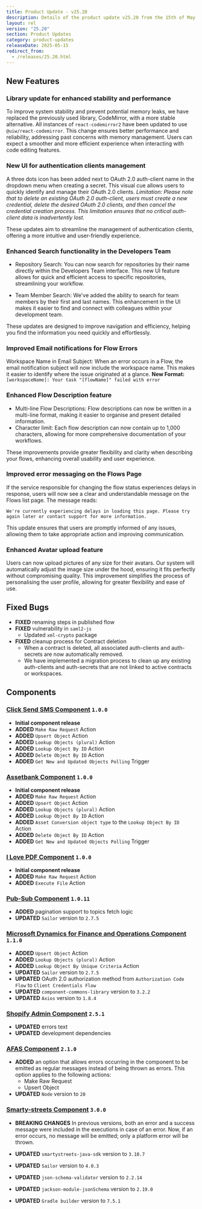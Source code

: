 ```yaml
---
title: Product Update - v25.20
description: Details of the product update v25.20 from the 15th of May 2025.
layout: rel
version: "25.20"
section: Product Updates
category: product-updates
releaseDate: 2025-05-15
redirect_from:
  - /releases/25.20.html
---
```


## New Features
### Library update for enhanced stability and performance
To improve system stability and prevent potential memory leaks, we have replaced the previously used library, CodeMirror, with a more stable alternative. 
All instances of `react-codemirror2` have been updated to use `@uiw/react-codemirror`. This change ensures better performance and reliability, addressing past concerns with memory management. 
Users can expect a smoother and more efficient experience when interacting with code editing features.

### New UI for authentication clients management
A three dots icon has been added next to OAuth 2.0 auth-client name in the dropdown menu when creating a secret. This visual cue allows users to quickly identify and manage their OAuth 2.0 clients.
_Limitation: Please note that to delete an existing OAuth 2.0 auth-client, users must create a new credential, delete the desired OAuth 2.0 clients, and then cancel the credential creation process. This limitation ensures that no critical auth-client data is inadvertently lost._

These updates aim to streamline the management of authentication clients, offering a more intuitive and user-friendly experience.

### Enhanced Search functionality in the Developers Team
* Repository Search: You can now search for repositories by their name directly within the Developers Team interface. This new UI feature allows for quick and efficient access to specific repositories, streamlining your workflow.

* Team Member Search: We've added the ability to search for team members by their first and last names. This enhancement in the UI makes it easier to find and connect with colleagues within your development team.

These updates are designed to improve navigation and efficiency, helping you find the information you need quickly and effortlessly.

### Improved Email notifications for Flow Errors
Workspace Name in Email Subject: When an error occurs in a Flow, the email notification subject will now include the workspace name. This makes it easier to identify where the issue originated at a glance.
**New Format:** `[workspaceName]: Your task "[flowName]" failed with error`

### Enhanced Flow Description feature
* Multi-line Flow Descriptions: Flow descriptions can now be written in a multi-line format, making it easier to organise and present detailed information.
* Character limit: Each flow description can now contain up to 1,000 characters, allowing for more comprehensive documentation of your workflows.

These improvements provide greater flexibility and clarity when describing your flows, enhancing overall usability and user experience.

### Improved error messaging on the Flows Page
If the service responsible for changing the flow status experiences delays in response, users will now see a clear and understandable message on the Flows list page. The message reads:

`We're currently experiencing delays in loading this page. Please try again later or contact support for more information.`

This update ensures that users are promptly informed of any issues, allowing them to take appropriate action and improving communication.

### Enhanced Avatar upload feature
Users can now upload pictures of any size for their avatars. Our system will automatically adjust the image size under the hood, ensuring it fits perfectly without compromising quality.
This improvement simplifies the process of personalising the user profile, allowing for greater flexibility and ease of use.

## Fixed Bugs
*   **FIXED** renaming steps in published flow
*   **FIXED** vulnerability in `saml2-js`
    * Updated `xml-crypto` package
*   **FIXED** cleanup process for Contract deletion
    * When a contract is deleted, all associated auth-clients and auth-secrets are now automatically removed.
    * We have implemented a migration process to clean up any existing auth-clients and auth-secrets that are not linked to active contracts or workspaces.

## Components
### [Click Send SMS Component](/components/click-send-sms/) `1.0.0`
*   **Initial component release**
*   **ADDED** `Make Raw Request` Action
*   **ADDED** `Upsert Object` Action
*   **ADDED** `Lookup Objects (plural)` Action
*   **ADDED** `Lookup Object By ID` Action
*   **ADDED** `Delete Object By ID` Action
*   **ADDED** `Get New and Updated Objects Polling` Trigger

### [Assetbank Component](/components/assetbank/) `1.0.0`
*   **Initial component release**
*   **ADDED** `Make Raw Request` Action
*   **ADDED** `Upsert Object` Action
*   **ADDED** `Lookup Objects (plural)` Action
*   **ADDED** `Lookup Object By ID` Action
*   **ADDED** `Asset Conversion object type` to the `Lookup Object By ID` Action
*   **ADDED** `Delete Object By ID` Action
*   **ADDED** `Get New and Updated Objects Polling` Trigger

### [I Love PDF Component](/components/i-love-pdf/) `1.0.0`
*   **Initial component release**
*   **ADDED** `Make Raw Request` Action
*   **ADDED** `Execute File` Action


### [Pub-Sub Component](/components/pub-sub/) `1.0.11`
*   **ADDED** pagination support to topics fetch logic
*   **UPDATED** `Sailor` version to `2.7.5`

### [Microsoft Dynamics for Finance and Operations Component](/components/ms-dynamics-for-finance-operations/) `1.1.0`
*   **ADDED** `Upsert Object` Action
*   **ADDED** `Lookup Objects (plural)` Action
*   **ADDED** `Lookup Object By Unique Criteria` Action
*   **UPDATED** `Sailor` version to `2.7.5`
*   **UPDATED** OAuth 2.0 authorization method from `Authorization Code Flow` to `Client Credentials Flow`
*   **UPDATED** `component-commons-library` version to `3.2.2`
*   **UPDATED** `Axios` version to `1.8.4`

### [Shopify Admin Component](/components/shopify-admin-v2/) `2.5.1`
*   **UPDATED** errors text
*   **UPDATED** development dependencies

### [AFAS Component](/components/afas/) `2.1.0`
*   **ADDED** an option that allows errors occurring in the component to be emitted as regular messages instead of being thrown as errors. This option applies to the following actions:
    * Make Raw Request
    * Upsert Object
*   **UPDATED** `Node` version to `20`

### [Smarty-streets Component](/components/smarty-streets/) `3.0.0`
*   **BREAKING CHANGES** In previous versions, both an error and a success message were included in the executions in case of an error. Now, if an error occurs, no message will be emitted; only a platform error will be thrown.

*   **UPDATED** `smartystreets-java-sdk` version to `3.10.7`
*   **UPDATED** `Sailor` version to `4.0.3`
*   **UPDATED** `json-schema-validator` version to `2.2.14`
*   **UPDATED** `jackson-module-jsonSchema` version to `2.19.0`
*   **UPDATED** `Gradle builder` version to `7.5.1`

